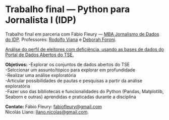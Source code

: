 # Trabalho final — Python para Jornalista I (IDP)

Trabalho final em parceria com Fábio Fleury — [MBA Jornalismo de Dados do IDP](https://www.idp.edu.br/pos-graduacao/mba-em-jornalismo-de-dados/). 
Professores: [Rodolfo Viana](https://rodolfoviana.com.br/) e  [Deborah Foroni](https://www.linkedin.com/in/deborah-foroni/). 

<u>Análise do perfil de eleitores com deficiência, usando as bases de dados do [Portal de Dados Abertos do TSE](https://dadosabertos.tse.jus.br/dataset/).</u>

**Objetivos:**
-Explorar os conjuntos de dados abertos do TSE<br>
-Selccionar um assunto/tópico para explorar em profundidade<br>
-Realizar uma análise exploratória<br>
-Articular possibilidades de pautas e pesquisas a partir da análise exploratória<br>
-Fazer uso das bibliotecas e funcionalidades do Python (Pandas, Matplotlib, Seaborn e outras) aprendidas e praticadas durante a disciplina

**Contato:** 
Fábio Fleury: fabiofleury@gmail.com<br>
Nicolás Llano: llano.nicolas@gmail.com. 
